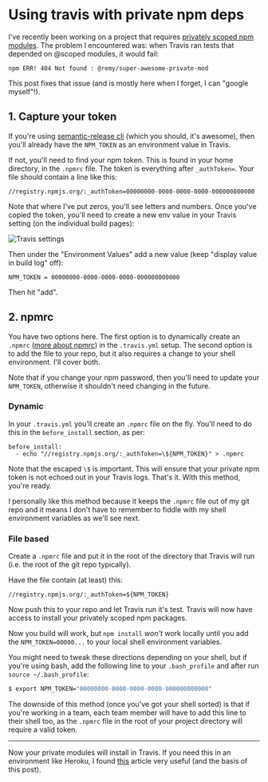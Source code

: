 # Using travis with private npm deps

I've recently been working on a project that requires [privately scoped npm modules](https://www.npmjs.com/private-modules). The problem I encountered was: when Travis ran tests that depended on @scoped modules, it would fail:

```
npm ERR! 404 Not found : @remy/super-awesome-private-mod
```

This post fixes that issue (and is mostly here when I forget, I can "google myself"!).

<!--more-->

## 1. Capture your token

If you're using [semantic-release cli](https://github.com/semantic-release/cli) (which you should, it's awesome), then you'll already have the `NPM_TOKEN` as an environment value in Travis.

If not, you'll need to find your npm token. This is found in your home directory, in the `.npmrc` file. The token is everything after `_authToken=`. Your file should contain a line like this:

```
//registry.npmjs.org/:_authToken=00000000-0000-0000-0000-000000000000
```

Note that where I've put zeros, you'll see letters and numbers. Once you've copied the token, you'll need to create a new env value in your Travis setting (on the individual build pages):

![Travis settings](/images/travis-settings.png)

Then under the "Environment Values" add a new value (keep "display value in build log" off):

```
NPM_TOKEN = 00000000-0000-0000-0000-000000000000
```

Then hit "add".

## 2. npmrc

You have two options here. The first option is to dynamically create an `.npmrc` ([more about npmrc](https://docs.npmjs.com/files/npmrc)) in the `.travis.yml` setup. The second option is to add the file to your repo, but it also requires a change to your shell environment. I'll cover both.

Note that if you change your npm password, then you'll need to update your `NPM_TOKEN`, otherwise it shouldn't need changing in the future.

### Dynamic

In your `.travis.yml` you'll create an `.npmrc` file on the fly. You'll need to do this in the `before_install` section, as per:

```
before_install:
  - echo "//registry.npmjs.org/:_authToken=\${NPM_TOKEN}" > .npmrc
```

Note that the escaped `\$` is important. This will ensure that your private npm token is not echoed out in your Travis logs. That's it. With this method, you're ready.

I personally like this method because it keeps the `.npmrc` file out of my git repo and it means I don't have to remember to fiddle with my shell environment variables as we'll see next.

### File based

Create a `.npmrc` file and put it in the root of the directory that Travis will run (i.e. the root of the git repo typically).

Have the file contain (at least) this:

```
//registry.npmjs.org/:_authToken=${NPM_TOKEN}
```

Now push this to your repo and let Travis run it's test. Travis will now have access to install your privately scoped npm packages.

Now you build will work, but `npm install` *won't* work locally until you add the `NPM_TOKEN=00000...` to your local shell environment variables.

You might need to tweak these directions depending on your shell, but if you're using bash, add the following line to your `.bash_profile` and after run `source ~/.bash_profile`:

```bash
$ export NPM_TOKEN="00000000-0000-0000-0000-000000000000"
```

The downside of this method (once you've got your shell sorted) is that if you're working in a team, each team member will have to add this line to their shell too, as the `.npmrc` file in the root of your project directory will require a valid token.

---

Now your private modules will install in Travis. If you need this in an environment like Heroku, I found [this](http://blog.getpiggybank.com/npm-private-modules-with-heroku/) article very useful (and the basis of this post).
